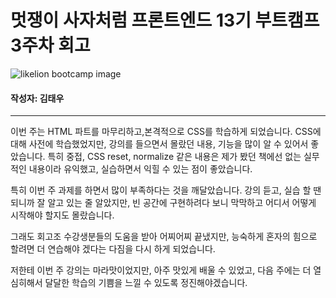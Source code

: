 <!-- 여기에 회고 내용을 작성해주세요 -->

# 멋쟁이 사자처럼 프론트엔드 13기 부트캠프 3주차 회고

![likelion bootcamp image](https://www.brandb.net/_next/image?url=https%3A%2F%2Fapi.brandb.net%2Fapi%2Fv2%2Fcommon%2Fimage%2F%3FfileId%3D3011&w=1920&q=75"likelion")

#### 작성자: 김태우

<hr>

이번 주는 HTML 파트를 마무리하고,본격적으로 CSS를 학습하게 되었습니다. CSS에 대해 사전에 학습했었지만,
강의를 들으면서 몰랐던 내용, 기능을 많이 알 수 있어서 좋았습니다. 특히 중접, CSS reset, normalize 같은
내용은 제가 봤던 책에선 없는 실무적인 내용이라 유익했고, 실습하면서 익힐 수 있는 점이 좋았습니다.

특히 이번 주 과제를 하면서 많이 부족하다는 것을 깨달았습니다. 강의 듣고, 실습 할 땐 되니까 잘 알고 있는 줄 알았지만, 빈 공간에 구현하려다 보니 막막하고 어디서 어떻게 시작해야 할지도 몰랐습니다.

그래도 회고조 수강생분들의 도움을 받아 어찌어찌 끝냈지만, 능숙하게 혼자의 힘으로 할려면 더 연습해야 겠다는 다짐을 다시 하게 되었습니다.

저한테 이번 주 강의는 마라맛이었지만, 아주 맛있게 배울 수 있었고, 다음 주에는 더 열심히해서 달달한 학습의 기쁨을 느낄 수 있도록 정진해야겠습니다.
